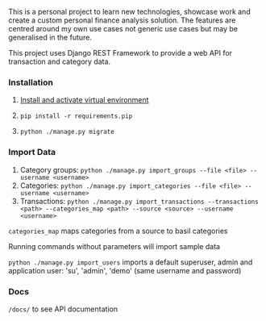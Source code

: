 This is a personal project to learn new technologies, showcase work and create a custom personal finance analysis solution. The features are centred around my own use cases not generic use cases but may be generalised in the future.

This project uses Django REST Framework to provide a web API for transaction and category data.

### Installation

1. [Install and activate virtual environment](https://packaging.python.org/guides/installing-using-pip-and-virtualenv/)

2. `pip install -r requirements.pip`

3. `python ./manage.py migrate`

### Import Data

1. Category groups: `python ./manage.py import_groups --file <file> --username <username>`
2. Categories: `python ./manage.py import_categories --file <file> --username <username>`
3. Transactions: `python ./manage.py import_transactions --transactions <path> --categories_map <path> --source <source> --username <username>`

`categories_map` maps categories from a source to basil categories

Running commands without parameters will import sample data

`python ./manage.py import_users` imports a default superuser, admin and application user: 'su', 'admin', 'demo' (same username and password)

### Docs

`/docs/` to see API documentation

